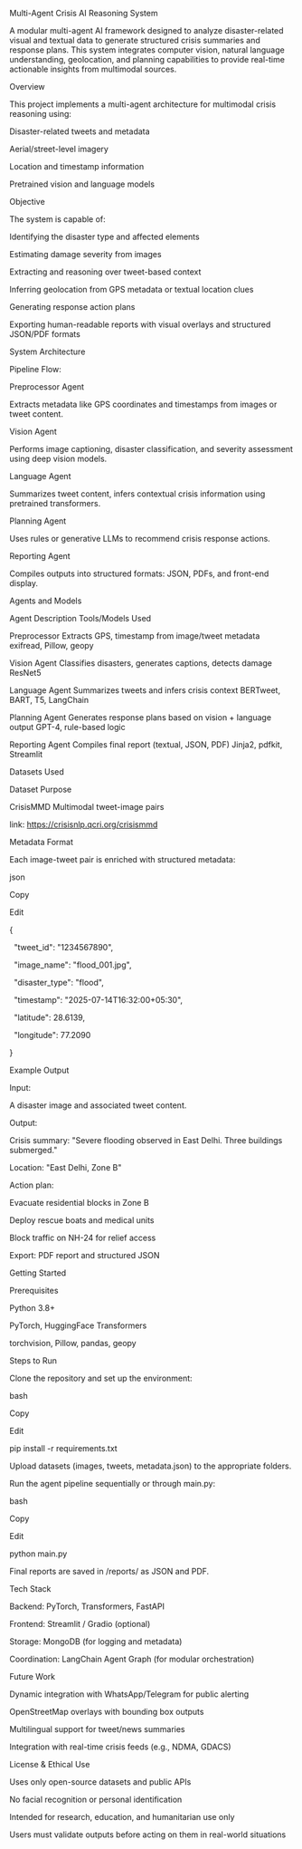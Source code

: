 Multi-Agent Crisis AI Reasoning System

A modular multi-agent AI framework designed to analyze disaster-related visual and textual data to generate structured crisis summaries and response plans. This system integrates computer vision, natural language understanding, geolocation, and planning capabilities to provide real-time actionable insights from multimodal sources.



Overview

This project implements a multi-agent architecture for multimodal crisis reasoning using:



Disaster-related tweets and metadata



Aerial/street-level imagery



Location and timestamp information



Pretrained vision and language models



Objective

The system is capable of:



Identifying the disaster type and affected elements



Estimating damage severity from images



Extracting and reasoning over tweet-based context



Inferring geolocation from GPS metadata or textual location clues



Generating response action plans



Exporting human-readable reports with visual overlays and structured JSON/PDF formats



System Architecture

Pipeline Flow:



Preprocessor Agent

Extracts metadata like GPS coordinates and timestamps from images or tweet content.



Vision Agent

Performs image captioning, disaster classification, and severity assessment using deep vision models.



Language Agent

Summarizes tweet content, infers contextual crisis information using pretrained transformers.



Planning Agent

Uses rules or generative LLMs to recommend crisis response actions.



Reporting Agent

Compiles outputs into structured formats: JSON, PDFs, and front-end display.



Agents and Models

Agent	Description	Tools/Models Used

Preprocessor	Extracts GPS, timestamp from image/tweet metadata	exifread, Pillow, geopy

Vision Agent	Classifies disasters, generates captions, detects damage	ResNet5

Language Agent	Summarizes tweets and infers crisis context	BERTweet, BART, T5, LangChain

Planning Agent	Generates response plans based on vision + language output	GPT-4, rule-based logic

Reporting Agent	Compiles final report (textual, JSON, PDF)	Jinja2, pdfkit, Streamlit



Datasets Used

Dataset	Purpose

CrisisMMD	Multimodal tweet-image pairs

link: https://crisisnlp.qcri.org/crisismmd



Metadata Format

Each image-tweet pair is enriched with structured metadata:



json

Copy

Edit

{

&nbsp; "tweet\_id": "1234567890",

&nbsp; "image\_name": "flood\_001.jpg",

&nbsp; "disaster\_type": "flood",

&nbsp; "timestamp": "2025-07-14T16:32:00+05:30",

&nbsp; "latitude": 28.6139,

&nbsp; "longitude": 77.2090

}

Example Output

Input:

A disaster image and associated tweet content.



Output:



Crisis summary: "Severe flooding observed in East Delhi. Three buildings submerged."



Location: "East Delhi, Zone B"



Action plan:



Evacuate residential blocks in Zone B



Deploy rescue boats and medical units



Block traffic on NH-24 for relief access



Export: PDF report and structured JSON



Getting Started

Prerequisites

Python 3.8+



PyTorch, HuggingFace Transformers



torchvision, Pillow, pandas, geopy



Steps to Run

Clone the repository and set up the environment:



bash

Copy

Edit

pip install -r requirements.txt

Upload datasets (images, tweets, metadata.json) to the appropriate folders.



Run the agent pipeline sequentially or through main.py:



bash

Copy

Edit

python main.py

Final reports are saved in /reports/ as JSON and PDF.



Tech Stack

Backend: PyTorch, Transformers, FastAPI



Frontend: Streamlit / Gradio (optional)



Storage: MongoDB (for logging and metadata)



Coordination: LangChain Agent Graph (for modular orchestration)



Future Work

Dynamic integration with WhatsApp/Telegram for public alerting



OpenStreetMap overlays with bounding box outputs



Multilingual support for tweet/news summaries



Integration with real-time crisis feeds (e.g., NDMA, GDACS)



License \& Ethical Use

Uses only open-source datasets and public APIs



No facial recognition or personal identification



Intended for research, education, and humanitarian use only



Users must validate outputs before acting on them in real-world situations

